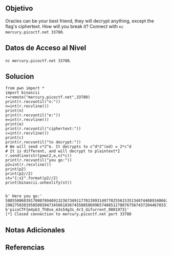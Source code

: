 
## Objetivo

Oracles can be your best friend, they will decrypt anything, except the flag's ciphertext. How will you break it? Connect with `nc mercury.picoctf.net 33780`.

## Datos de Acceso al Nivel

`nc mercury.picoctf.net 33780`.
## Solucion

```
from pwn import *  
import binascii  
r=remote("mercury.picoctf.net",33780)  
print(r.recvuntil("n:"))  
n=int(r.recvline())  
print(n)  
print(r.recvuntil("e:"))  
e=int(r.recvline())  
print(e)  
print(r.recvuntil("ciphertext:"))  
c=int(r.recvline())  
print(c)  
print(r.recvuntil("to decrypt:"))  
# We will send c*2^e. It decrypts to c^d*2^(ed) = 2*c^d  
# It is different, and will decrypt to plaintext*2  
r.sendline(str(pow(2,e,n)*c))  
print(r.recvuntil("you go:"))  
p2=int(r.recvline())  
print(p2)  
print(p2//2)  
st="{:x}".format(p2//2)  
print(binascii.unhexlify(st))


b' Here you go:'
580550060391700078946913236734911770139931497702556153513487440893406629034802718534645538074938502890768709712035489670906
290275030195850039473456618367455885069965748851278076756743720446703314517401359267322769037469251445384354856017744835453
b'picoCTF{m4yb3_Th0se_m3s54g3s_4r3_difurrent_0801973}'
[*] Closed connection to mercury.picoctf.net port 33780
```

## Notas Adicionales



## Referencias

